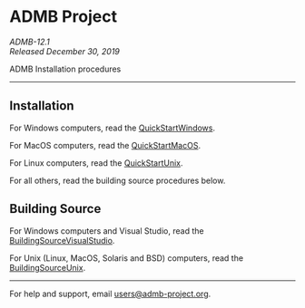 ADMB Project  
============
*ADMB-12.1*  
*Released December 30, 2019*  

ADMB Installation procedures

---

Installation
------------

For Windows computers, read the [QuickStartWindows](docs/install/QuickStartWindows.md).  

For MacOS computers, read the [QuickStartMacOS](docs/install/QuickStartMacOS.md).

For Linux computers, read the [QuickStartUnix](docs/install/QuickStartUnix.md).

For all others, read the building source procedures below.


Building Source
---------------

For Windows computers and Visual Studio, read the [BuildingSourceVisualStudio](docs/install/BuildingSourceVisualStudio.md).   

For Unix (Linux, MacOS, Solaris and BSD) computers, read the [BuildingSourceUnix](docs/install/BuildingSourceUnix.md).

---
For help and support, email <users@admb-project.org>.
